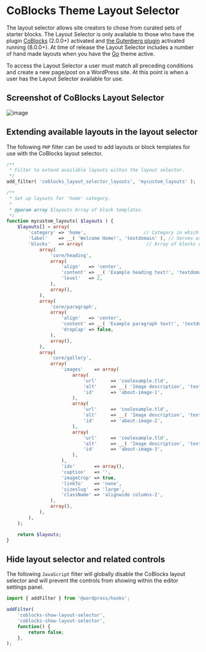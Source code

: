 # CoBlocks Theme Layout Selector

The layout selector allows site creators to chose from curated sets of starter blocks. The Layout Selector is only available to those who have the plugin [CoBlocks](https://wordpress.org/plugins/coblocks/) (2.0.0+) activated and [the Gutenberg plugin](https://wordpress.org/plugins/gutenberg/) activated running (8.0.0+). At time of release the Layout Selector includes a number of hand made layouts when you have the [Go](https://wordpress.org/themes/go/) theme active.

To access the Layout Selector a user must match all preceding conditions and create a new page/post on a WordPress site. At this point is when a user has the Layout Selector available for use.

## Screenshot of CoBlocks Layout Selector
![image](https://user-images.githubusercontent.com/30462574/83181890-5e157280-a0da-11ea-8239-ccbe8e26d179.png)


## Extending available layouts in the layout selector

The following `PHP` filter can be used to add layouts or block templates for use with the CoBlocks layout selector.


```php
/**
 * Filter to extend available layouts within the layout selector.
 */
add_filter( 'coblocks_layout_selector_layouts', 'mycustom_layouts' );

/**
 * Set up layouts for 'home' category.
 *
 * @param array $layouts Array of block templates.
 */
function mycustom_layouts( $layouts ) {
    $layouts[] = array(
		'category' => 'home',                     // Category in which layout appears.
		'label'    => __( 'Welcome Home!', 'textdomain' ), // Serves as text for page title.
		'blocks'   => array(                       // Array of blocks or layout.
			array(
				'core/heading',
				array(
					'align'   => 'center',
					'content' => __( 'Example heading text!', 'textdomain' ),
					'level'   => 2,
				),
				array(),
			),
			array(
				'core/paragraph',
				array(
					'align'   => 'center',
					'content' => __( 'Example paragraph text!', 'textdomain' ),
					'dropCap' => false,
				),
				array(),
            ),
            array(
				'core/gallery',
				array(
					'images'    => array(
						array(
							'url'     => 'coolexample.tld',
							'alt'     => __( 'Image description', 'textdomain' ),
							'id'      => 'about-image-1',
						),
						array(
							'url'     => 'coolexample.tld',
							'alt'     => __( 'Image description', 'textdomain' ),
							'id'      => 'about-image-2',
						),
						array(
							'url'     => 'coolexample.tld',
							'alt'     => __( 'Image description', 'textdomain' ),
							'id'      => 'about-image-3',
						),
					),
					'ids'       => array(),
					'caption'   => '',
					'imageCrop' => true,
					'linkTo'    => 'none',
					'sizeslug'  => 'large',
					'className' => 'alignwide columns-2',
				),
				array(),
			),
        ),
    );

    return $layouts;
}
```

## Hide layout selector and related controls

The following `JavaScript` filter will globally disable the CoBlocks layout selector
and will prevent the controls from showing within the editor settings panel. 

```javascript
import { addFilter } from '@wordpress/hooks';

addFilter(
	'coblocks-show-layout-selector',
	'coblocks-show-layout-selector',
	function() {
		return false;
	},
);
```
